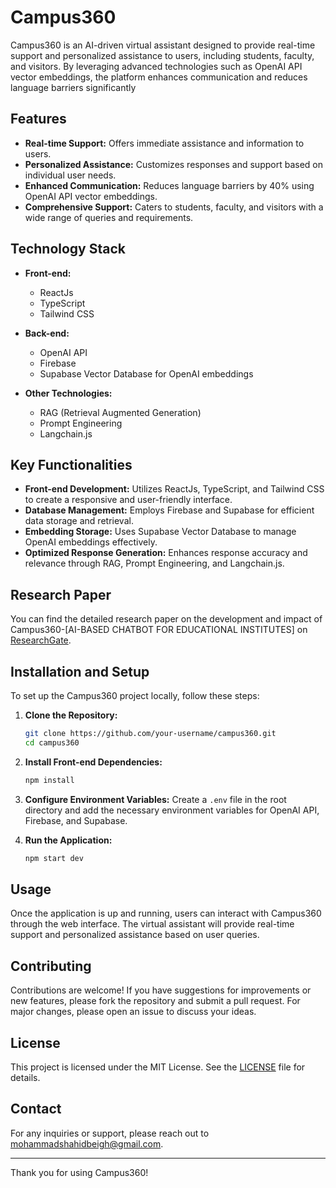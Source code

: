 # Campus360

Campus360 is an AI-driven virtual assistant designed to provide real-time support and personalized assistance to users, including students, faculty, and visitors. By leveraging advanced technologies such as OpenAI API vector embeddings, the platform enhances communication and reduces language barriers significantly

## Features

- **Real-time Support:** Offers immediate assistance and information to users.
- **Personalized Assistance:** Customizes responses and support based on individual user needs.
- **Enhanced Communication:** Reduces language barriers by 40% using OpenAI API vector embeddings.
- **Comprehensive Support:** Caters to students, faculty, and visitors with a wide range of queries and requirements.

## Technology Stack

- **Front-end:** 
  - ReactJs
  - TypeScript
  - Tailwind CSS

- **Back-end:**
  - OpenAI API
  - Firebase
  - Supabase Vector Database for OpenAI embeddings

- **Other Technologies:**
  - RAG (Retrieval Augmented Generation)
  - Prompt Engineering
  - Langchain.js

## Key Functionalities

- **Front-end Development:** Utilizes ReactJs, TypeScript, and Tailwind CSS to create a responsive and user-friendly interface.
- **Database Management:** Employs Firebase and Supabase for efficient data storage and retrieval.
- **Embedding Storage:** Uses Supabase Vector Database to manage OpenAI embeddings effectively.
- **Optimized Response Generation:** Enhances response accuracy and relevance through RAG, Prompt Engineering, and Langchain.js.


## Research Paper

You can find the detailed research paper on the development and impact of  Campus360-[AI-BASED CHATBOT FOR EDUCATIONAL
                  INSTITUTES] on [ResearchGate](https://www.researchgate.net/publication/381831628_AI-BASED_CHATBOT_FOR_EDUCATIONAL_INSTITUTES?channel=doi&linkId=66811d2c2aa57f3b8260ba91&showFulltext=true).



## Installation and Setup

To set up the Campus360 project locally, follow these steps:

1. **Clone the Repository:**
    ```sh
    git clone https://github.com/your-username/campus360.git
    cd campus360
    ```

2. **Install Front-end Dependencies:**
    ```sh
    npm install
    ```

3. **Configure Environment Variables:**
    Create a `.env` file in the root directory and add the necessary environment variables for OpenAI API, Firebase, and Supabase.

4. **Run the Application:**
    ```sh
    npm start dev
    ```

## Usage

Once the application is up and running, users can interact with Campus360 through the web interface. The virtual assistant will provide real-time support and personalized assistance based on user queries.

## Contributing

Contributions are welcome! If you have suggestions for improvements or new features, please fork the repository and submit a pull request. For major changes, please open an issue to discuss your ideas.

## License

This project is licensed under the MIT License. See the [LICENSE](LICENSE) file for details.

## Contact

For any inquiries or support, please reach out to [mohammadshahidbeigh@gmail.com](mailto:mohammadshahidbeigh@gmail.com).

---

Thank you for using Campus360!

